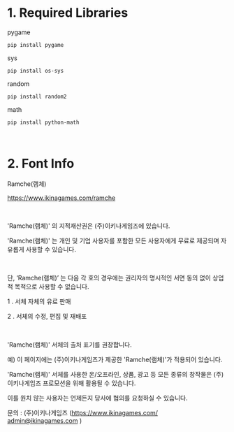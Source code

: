 
# 1. Required Libraries


pygame

```shell
pip install pygame
```

sys

```shell
pip install os-sys
```

random

```shell
pip install random2
```

math

```shell
pip install python-math
```

​

# 2. Font Info

 Ramche(램체)

 https://www.ikinagames.com/ramche

​

 'Ramche(램체)' 의 지적재산권은 (주)이키나게임즈에 있습니다.

 'Ramche(램체)' 는 개인 및 기업 사용자를 포함한 모든 사용자에게 무료로 제공되며 자유롭게 사용할 수 있습니다.

​

 단, ‘Ramche(램체)’ 는 다음 각 호의 경우에는 권리자의 명시적인 서면 동의 없이 상업적 목적으로 사용할 수 없습니다.

 1 . 서체 자체의 유료 판매

 2 . 서체의 수정, 편집 및 재배포

​

 'Ramche(램체)' 서체의 출처 표기를 권장합니다.

 예) 이 페이지에는 (주)이키나게임즈가 제공한 'Ramche(램체)'가 적용되어 있습니다.

 'Ramche(램체)' 서체를 사용한 온/오프라인, 상품, 광고 등 모든 종류의 창작물은 (주)이키나게임즈 프로모션을 위해 활용될 수 있습니다.

 이를 원치 않는 사용자는 언제든지 당사에 협의를 요청하실 수 있습니다.

 문의 : (주)이키나게임즈 (https://www.ikinagames.com/ admin@ikinagames.com )

